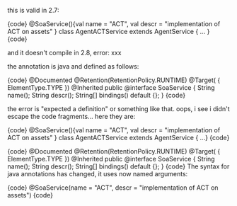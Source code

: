 this is valid in 2.7:

{code}
@SoaService(){val name = "ACT", val descr = "implementation of ACT on assets" }
class AgentACTService extends AgentService { 
   ... }
{code}

and it doesn't compile in 2.8, error: xxx

the annotation is java and defined as follows:

{code}
@Documented
@Retention(RetentionPolicy.RUNTIME)
@Target( { ElementType.TYPE })
@Inherited
public @interface SoaService {
    String name();
    String descr();
    String[] bindings() default {};
}
{code}

the error is "expected a definition" or something like that. oops, i see i didn't escape the code fragments... here they are:

{code}
@SoaService(){val name = "ACT", val descr = "implementation of ACT on assets" }
class AgentACTService extends AgentService {
   ...}
{code}

{code}
@Documented
@Retention(RetentionPolicy.RUNTIME)
@Target( { ElementType.TYPE })
@Inherited
public @interface SoaService {
    String name();
    String descr();
    String[] bindings() default {};
}
{code}
The syntax for java annotations has changed, it uses now named arguments:

{code}
@SoaService(name = "ACT", descr = "implementation of ACT on assets")
{code}
